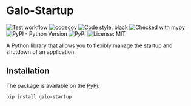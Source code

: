 # Galo-Startup

![Test workflow](https://github.com/maximsakhno/galo-startup/actions/workflows/test.yml/badge.svg)
[![codecov](https://codecov.io/gh/maximsakhno/galo-startup/branch/master/graph/badge.svg?token=Z5ZDJ3N02S)](https://codecov.io/gh/maximsakhno/galo-startup)
[![Code style: black](https://img.shields.io/badge/code%20style-black-000000.svg)](https://github.com/psf/black)
[![Checked with mypy](http://www.mypy-lang.org/static/mypy_badge.svg)](http://mypy-lang.org/)
![PyPI - Python Version](https://img.shields.io/pypi/pyversions/galo-startup)
![PyPI](https://img.shields.io/pypi/v/galo-startup)
![License: MIT](https://img.shields.io/badge/License-MIT-blue.svg)

A Python library that allows you to flexibly manage the startup and shutdown of an application.

## Installation

The package is available on the [PyPi](https://pypi.org/project/galo-startup):

```commandline
pip install galo-startup
```
